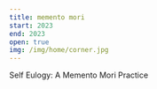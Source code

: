 ```yaml
---
title: memento mori
start: 2023
end: 2023
open: true
img: /img/home/corner.jpg
---
```


Self Eulogy: A Memento Mori Practice
